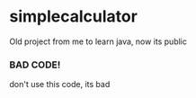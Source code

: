 # simplecalculator

Old project from me to learn java, now its public

### BAD CODE!

don't use this code, its bad
